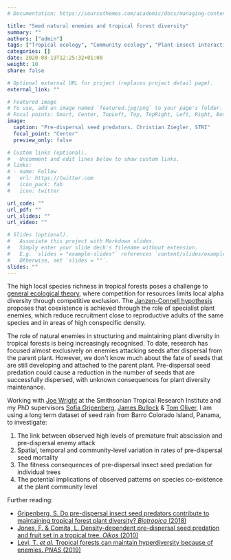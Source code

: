```yaml
---
# Documentation: https://sourcethemes.com/academic/docs/managing-content/

title: "Seed natural enemies and tropical forest diversity"
summary: ""
authors: ["admin"]
tags: ["Tropical ecology", "Community ecology", "Plant-insect interactions", "Present"]
categories: []
date: 2020-08-19T12:25:32+01:00
weight: 10
share: false

# Optional external URL for project (replaces project detail page).
external_link: ""

# Featured image
# To use, add an image named `featured.jpg/png` to your page's folder.
# Focal points: Smart, Center, TopLeft, Top, TopRight, Left, Right, BottomLeft, Bottom, BottomRight.
image:
  caption: "Pre-dispersal seed predators. Christian Ziegler, STRI"
  focal_point: "Center"
  preview_only: false

# Custom links (optional).
#   Uncomment and edit lines below to show custom links.
# links:
# - name: Follow
#   url: https://twitter.com
#   icon_pack: fab
#   icon: twitter

url_code: ""
url_pdf: ""
url_slides: ""
url_video: ""

# Slides (optional).
#   Associate this project with Markdown slides.
#   Simply enter your slide deck's filename without extension.
#   E.g. `slides = "example-slides"` references `content/slides/example-slides.md`.
#   Otherwise, set `slides = ""`.
slides: ""
---
```


The high local species richness in tropical forests poses a challenge to [general ecological theory](https://en.wikipedia.org/wiki/Competitive_exclusion_principle), where competition for resources limits local alpha diversity through competitive exclusion. The [Janzen-Connell hypothesis](https://en.wikipedia.org/wiki/Janzen–Connell_hypothesis) proposes that coexistence is achieved through the role of specialist plant enemies, which reduce recruitment close to reproductive adults of the same species and in areas of high conspecific density.

The role of natural enemies in structuring and maintaining plant diversity in tropical forests is being increasingly recognised. To date, research has focused almost exclusively on enemies attacking seeds after dispersal from the parent plant. However, we don't know much about the fate of seeds that are still developing and attached to the parent plant. Pre-dispersal seed predation could cause a reduction in the number of seeds that are successfully dispersed, with unknown consequences for plant diversity maintenance. 

Working with [Joe Wright](https://stri.si.edu/scientist/s-joseph-wright) at the Smithsonian Tropical Research Institute and my PhD supervisors [Sofia Gripenberg](https://www.reading.ac.uk/biologicalsciences/s-gripenberg.aspx), [James Bullock](https://www.ceh.ac.uk/staff/james-bullock) & [Tom Oliver](https://www.reading.ac.uk/biologicalsciences/about/staff/t-oliver.aspx), I am using a long term dataset of seed rain from Barro Colorado Island, Panama, to investigate:

1. The link between observed high levels of premature fruit abscission and pre-dispersal enemy attack
2. Spatial, temporal and community-level variation in rates of pre-dispersal seed mortality
3. The fitness consequences of pre-dispersal insect seed predation for individual trees
4. The potential implications of observed patterns on species co-existence at the plant community level


Further reading:
*	[Gripenberg, S. Do pre-dispersal insect seed predators contribute to maintaining tropical forest plant diversity? _Biotropica_ (2018)]( https://doi.org/10.1111/btp.12602)
*	[Jones, F. & Comita, L. Density-dependent pre-dispersal seed predation and fruit set in a tropical tree. _Oikos_ (2010)](https://doi.org/10.1111/j.1600-0706.2010.18547.x)
*	[Levi, T. _et al._ Tropical forests can maintain hyperdiversity because of enemies. _PNAS_ (2019)](https://doi.org/10.1073/pnas.1813211116)
